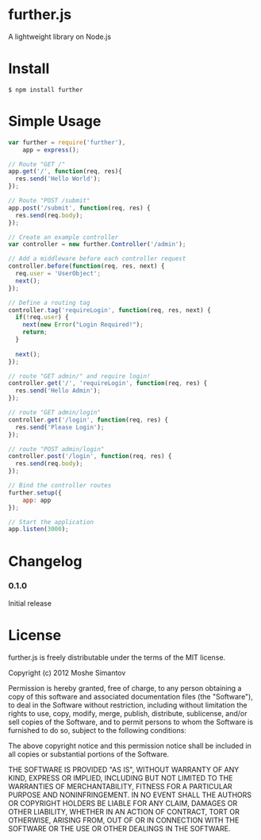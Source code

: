 further.js
==========

A lightweight library on Node.js

Install
=======

	$ npm install further

Simple Usage
=====

```js
var further = require('further'),
	app = express();

// Route "GET /"
app.get('/', function(req, res){
  res.send('Hello World');
});

// Route "POST /submit"
app.post('/submit', function(req, res) {
  res.send(req.body);
});

// Create an example controller
var controller = new further.Controller('/admin');

// Add a middleware before each controller request
controller.before(function(req, res, next) {
  req.user = 'UserObject';
  next();
});

// Define a routing tag
controller.tag('requireLogin', function(req, res, next) {
  if(!req.user) {
    next(new Error("Login Required!");
    return;
  }
  
  next();
});

// route "GET admin/" and require login!
controller.get('/', 'requireLogin', function(req, res) {
  res.send('Hello Admin');
});

// route "GET admin/login"
controller.get('/login', function(req, res) {
  res.send('Please Login');
});

// route "POST admin/login"
controller.post('/login', function(req, res) {
  res.send(req.body);
});

// Bind the controller routes
further.setup({
	app: app
});

// Start the application
app.listen(3000);
```


Changelog
=========

### 0.1.0

Initial release

License
=======

further.js is freely distributable under the terms of the MIT license.

Copyright (c) 2012 Moshe Simantov

Permission is hereby granted, free of charge, to any person obtaining a copy of this software and associated documentation
files (the "Software"), to deal in the Software without restriction, including without limitation the rights to use,
copy, modify, merge, publish, distribute, sublicense, and/or sell copies of the Software, and to permit persons to whom the Software is furnished to do so, subject to the following conditions:

The above copyright notice and this permission notice shall be included in all copies or substantial portions of the Software.

THE SOFTWARE IS PROVIDED "AS IS", WITHOUT WARRANTY OF ANY KIND, EXPRESS OR IMPLIED, INCLUDING BUT NOT LIMITED TO THE WARRANTIES OF MERCHANTABILITY, FITNESS FOR A PARTICULAR PURPOSE AND NONINFRINGEMENT. IN NO EVENT SHALL THE AUTHORS OR COPYRIGHT HOLDERS BE LIABLE FOR ANY CLAIM, DAMAGES OR OTHER LIABILITY, WHETHER IN AN ACTION OF CONTRACT, TORT OR OTHERWISE, ARISING FROM, OUT OF OR IN CONNECTION WITH THE SOFTWARE OR THE USE OR OTHER DEALINGS IN THE SOFTWARE.
